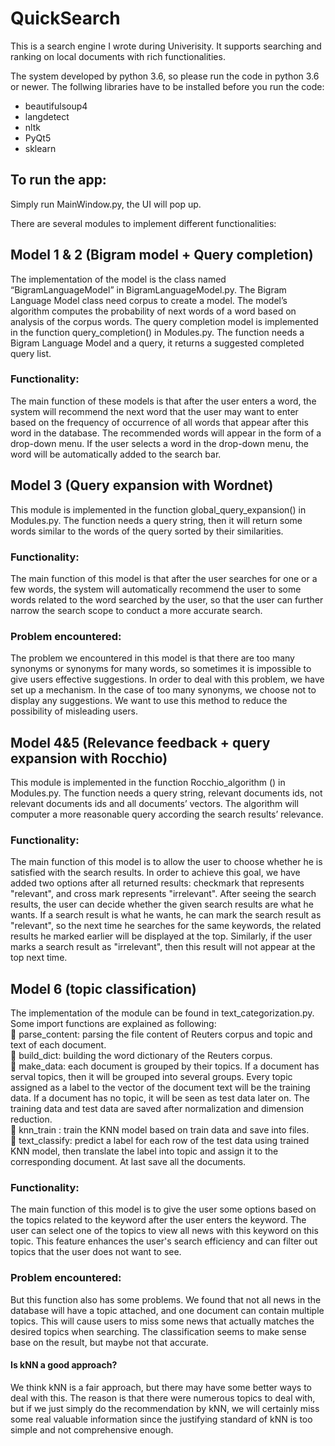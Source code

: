 # QuickSearch
This is a search engine I wrote during Univerisity. It supports searching and ranking on local documents with rich functionalities.

The system developed by python 3.6, so please run the code in python 3.6 or newer. The follwing libraries have to be installed before you run the code:

- beautifulsoup4
- langdetect
- nltk
- PyQt5
- sklearn

To run the app:
--------------

Simply run MainWindow.py, the UI will pop up.

There are several modules to implement different functionalities:

Model 1 & 2 (Bigram model + Query completion)
--------------------
The implementation of the model is the class named “BigramLanguageModel” in BigramLanguageModel.py. The Bigram Language Model class need corpus to create a model. The model’s algorithm computes the probability of next words of a word based on analysis of the corpus words.
The query completion model is implemented in the function query_completion() in Modules.py. The function needs a Bigram Language Model and a query, it returns a suggested completed query list.

### Functionality: 
The main function of these models is that after the user enters a word, the system will recommend the next word that the user may want to enter based on the frequency of occurrence of all words that appear after this word in the database. The recommended words will appear in the form of a drop-down menu. If the user selects a word in the drop-down menu, the word will be automatically added to the search bar.

Model 3 (Query expansion with Wordnet)
-----------------
This module is implemented in the function global_query_expansion() in Modules.py. The function needs a query string, then it will return some words similar to the words of the query sorted by their similarities. 

### Functionality: 
The main function of this model is that after the user searches for one or a few words, the system will automatically recommend the user to some words related to the word searched by the user, so that the user can further narrow the search scope to conduct a more accurate search. 

### Problem encountered:
The problem we encountered in this model is that there are too many synonyms or synonyms for many words, so sometimes it is impossible to give users effective suggestions. In order to deal with this problem, we have set up a mechanism. In the case of too many synonyms, we choose not to display any suggestions. We want to use this method to reduce the possibility of misleading users.

Model 4&5 (Relevance feedback + query expansion with Rocchio)
---------------------
This module is implemented in the function Rocchio_algorithm () in Modules.py. The function needs a query string, relevant documents ids, not relevant documents ids and all documents’ vectors. The algorithm will computer a more reasonable query according the search results’ relevance.

### Functionality: 
The main function of this model is to allow the user to choose whether he is satisfied with the search results. In order to achieve this goal, we have added two options after all returned results: checkmark that represents "relevant", and cross mark represents "irrelevant". After seeing the search results, the user can decide whether the given search results are what he wants. If a search result is what he wants, he can mark the search result as "relevant", so the next time he searches for the same keywords, the related results he marked earlier will be displayed at the top. Similarly, if the user marks a search result as "irrelevant", then this result will not appear at the top next time.

Model 6 (topic classification)
------------------
The implementation of the module can be found in text_categorization.py. Some import functions are explained as following:  
	parse_content: parsing the file content of Reuters corpus and topic and text of each document.  
	build_dict: building the word dictionary of the Reuters corpus.  
	make_data: each document is grouped by their topics. If a document has serval topics, then it will be grouped into several groups.   Every topic assigned as a label to the vector of the document text will be the training data. If a document has no topic, it will be seen as test data later on. The training data and test data are saved after normalization and dimension reduction.  
	knn_train : train the KNN model based on train data and save into files.  
	text_classify: predict a label for each row of the test data using trained KNN model, then translate the label into topic and assign it to the corresponding document. At last save all the documents.  

### Functionality: 
The main function of this model is to give the user some options based on the topics related to the keyword after the user enters the keyword. The user can select one of the topics to view all news with this keyword on this topic. This feature enhances the user's search efficiency and can filter out topics that the user does not want to see. 

### Problem encountered: 
But this function also has some problems. We found that not all news in the database will have a topic attached, and one document can contain multiple topics. This will cause users to miss some news that actually matches the desired topics when searching. The classification seems to make sense base on the result, but maybe not that accurate. 

#### Is kNN a good approach?
We think kNN is a fair approach, but there may have some better ways to deal with this. The reason is that there were numerous topics to deal with, but if we just simply do the recommendation by kNN, we will certainly miss some real valuable information since the justifying standard of kNN is too simple and not comprehensive enough. 

